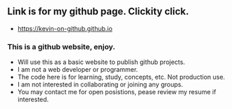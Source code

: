 ## Link is for my github page. Clickity click.
 - https://kevin-on-github.github.io
### This is a github website, enjoy.
 - Will use this as a basic website to publish github projects.
 - I am not a web developer or programmer.
 - The code here is for learning, study, concepts, etc. Not production use.
 - I am not interested in collaborating or joining any groups.
 - You may contact me for open posistions, pease review my resume if interested.
